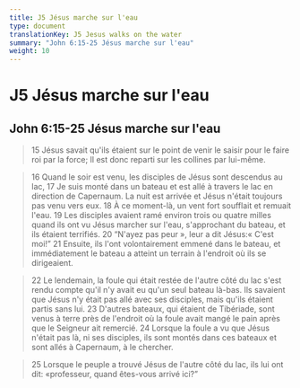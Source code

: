 ```yaml
---
title: J5 Jésus marche sur l'eau
type: document
translationKey: J5 Jesus walks on the water
summary: "John 6:15-25 Jésus marche sur l'eau"
weight: 10
---
```

# J5 Jésus marche sur l'eau

## John 6:15-25 Jésus marche sur l'eau

>   15 Jésus savait qu'ils étaient sur le point de venir le saisir pour le faire roi par la force; Il est donc reparti sur les collines par lui-même.

>   16 Quand le soir est venu, les disciples de Jésus sont descendus au lac, 17 Je suis monté dans un bateau et est allé à travers le lac en direction de Capernaum. La nuit est arrivée et Jésus n'était toujours pas venu vers eux. 18 À ce moment-là, un vent fort soufflait et remuait l'eau. 19 Les disciples avaient ramé environ trois ou quatre milles quand ils ont vu Jésus marcher sur l'eau, s'approchant du bateau, et ils étaient terrifiés. 20 “N'ayez pas peur », leur a dit Jésus:« C'est moi!” 21 Ensuite, ils l'ont volontairement emmené dans le bateau, et immédiatement le bateau a atteint un terrain à l'endroit où ils se dirigeaient.

>   22 Le lendemain, la foule qui était restée de l'autre côté du lac s'est rendu compte qu'il n'y avait eu qu'un seul bateau là-bas. Ils savaient que Jésus n'y était pas allé avec ses disciples, mais qu'ils étaient partis sans lui. 23 D'autres bateaux, qui étaient de Tibériade, sont venus à terre près de l'endroit où la foule avait mangé le pain après que le Seigneur ait remercié. 24 Lorsque la foule a vu que Jésus n'était pas là, ni ses disciples, ils sont montés dans ces bateaux et sont allés à Capernaum, à le chercher.

>   25 Lorsque le peuple a trouvé Jésus de l'autre côté du lac, ils lui ont dit: «professeur, quand êtes-vous arrivé ici?”

